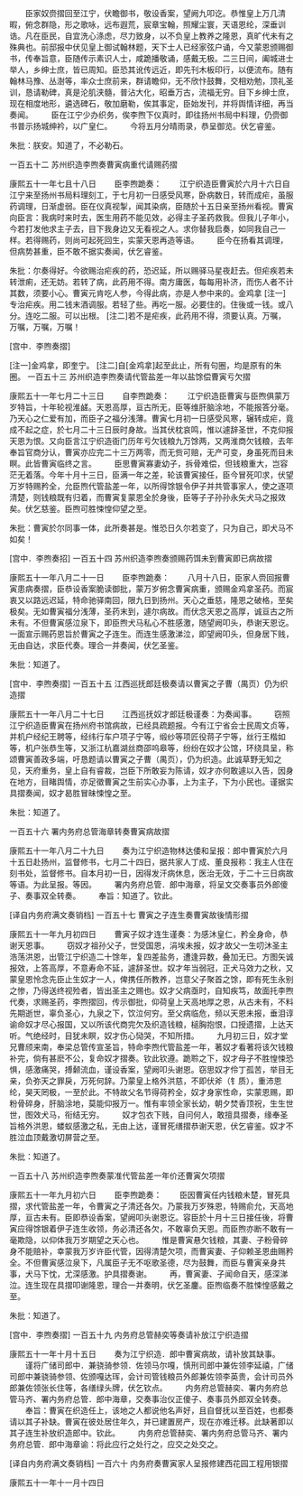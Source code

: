 <!-- { "loadSidebar": true } -->
　　臣家奴赍摺回至江宁，伏瞻御书，敬设香案，望阙九叩讫。恭惟皇上万几清暇，俯念群隐，形之歌咏，远布遐荒，宸章宝翰，照耀尘寰，天语恩纶，深垂训诰。凡在臣民，自宜洗心涤虑，尽力致身，以不负皇上教养之隆恩，真旷代未有之殊典也。前邸报中伏见皇上御试翰林题，天下士人已经家弦户诵，今又蒙恩颁赐御书，传奉旨意，臣随传示素识人士，咸跪播敬诵，感戴无极。二三日间，阖城进士举人，乡绅士庶，皆已周知。臣恐其讹传远近，即先刊木板印行，以便流布。随有翰林马豫、丛澍等，率众士庶前来，群请瞻仰，无不欣忭鼓舞，交相劝勉，顶礼圣训，恳请勒碑，真是沦肌浃髓，普沾大化，昭垂万古，流福无穷。目下乡绅士庶，现在相度地形，遴选碑石，敬加磨勒，俟其事定，臣始发刊，并将舆情详细，再当奏闻。 
　　臣在江宁少办织务，俟李煦下仪真时，即往扬州书局中料理，仍赍御书普示扬城绅衿，以广皇仁。 
　　今将五月分晴雨录，恭呈御览。伏乞睿鉴。 

朱批：朕安。知道了，不必勒石。 

一百五十二 苏州织造李煦奏曹寅病重代请赐药摺 

康熙五十一年七且十八日 
　　臣李煦跪奏： 
　　江宁织造臣曹寅於六月十六日自江宁来至扬州书局料理刻工，于七月初一日感受风寒，卧病数日，转而成疟，虽服药调理，日渐虚弱。臣在仪真视掣，闻其染病，臣随於十五日亲至扬州看视。曹寅向臣言：我病时来时去，医生用药不能见效，必得主子圣药救我。但我儿子年小，今若打发他求主子去，目下我身边又无看视之人。求你替我启奏，如同我自己一样。若得赐药，则尚可起死回生，实蒙天恩再造等语。 
　　臣今在扬看其调理，但病势甚重，臣不敢不据实奏闻，伏乞睿鉴。 

朱批：尔奏得好。今欲赐治疟疾的药，恐迟延，所以赐驿马星夜赶去。但疟疾若未转泄痢，还无妨。若转了病，此药用不得。南方庸医，每每用补济，而伤人者不计其数，须要小心。曹寅元肯吃人参，今得此病，亦是人参中来的。金鸡拿 [注一]专治疟疾。用二钱末酒调服。若轻了些。再吃一服。必要住的。住後或一钱。或八分。连吃二服。可以出根。 [注二]若不是疟疾，此药用不得，须要认真。万嘱，万嘱，万嘱，万嘱！ 

[宫中．李煦奏摺] 

[注一]金鸡拿，即奎宁。 
[注二]自[金鸡拿]起至此止，所有句圈，均是原有的朱圈。 
一百五十三 苏州织造李煦奏请代管盐差一年以盐馀偿曹寅亏欠摺 

康熙五十一年七月二十三日 
　　自李煦跪奏： 
　　江宁织造臣曹寅与臣煦俱蒙万岁特旨，十年轮视淮鹾。天恩高厚，亘古所无，臣等维肝脑涂地，不能报答分毫。乃天心之仁爱有加，而臣子之福分浅薄。曹寅七月初一日感受风寒，辗转成疟，竟成不起之症，於七月二十三日辰时身故。当其伏枕哀鸣，惟以遽辞圣世，不克仰报天恩为恨。又向臣言江宁织造衙门历年亏欠钱粮九万馀两，又两淮商欠钱粮，去年奉旨官商分认，曹寅亦应完二十三万两零，而无赀可赔，无产可变，身虽死而目未瞑。此皆曹寅临终之言。 
　　臣思曹寅寡妻幼子，拆骨难偿，但钱粮重大，岂容茫无着落。今年十月十三日，臣满一年之差，轮该曹寅接任，臣今冒死叩求，伏望万岁特赐矜全，允臣煦代管盐差一年，以所得馀银令伊子并共管事家人，使之逐项清楚，则钱粮既有归着，而曹寅复蒙恩全於身後，臣等子子孙孙永矢犬马之报效矣。伏乞慈鉴。臣煦可胜悚惶仰望之至。 

朱批：曹寅於尔同事一体，此所奏甚是。惟恐日久尔若变了，只为自己，即犬马不如矣！ 

[宫中．李煦奏招] 
一百五十四 苏州织造李煦奏颁赐药饵未到曹寅即已病故摺 

康熙五十一年八月二十一日 
　　臣李煦跪奏： 
　　八月十八日，臣家人赍回报曹寅患病奏摺，臣恭设香案脆读御批，蒙万岁俯念曹寅病重，颁赐金鸡拿圣药。而宸衷又以路远迟延，特命驰驿南回，限九日到扬州。天心之垂慈，隆恩之破格，至矣极矣。无如曹寅福分浅薄，圣药末到，遽尔病故。而伏念天恩之高厚，诚亘古之所未有。不但曹寅感泣泉下，即臣煦犬马私心不胜感激，随望阙叩头，恭谢天恩讫。一面宣示赐药恩旨於曹寅之子连生。而连生感激涕泣，即望阙叩头，但身居下贱，无由自达，求臣代奏。理合一并奏闻，伏乞圣鉴。 

朱批：知道了。 

[宫中．李煦奏摺] 
一百五十五 江西巡抚郎廷极奏请以曹寅之子曹（禺页）仍为织造摺 

康熙五十一年八月二十七日 
　　江西巡抚奴才郎廷极谨奏：为奏闻事。 
　　窃照江宁织造臣曹寅在扬州府书馆病故，已经具疏题报。今有江宁省会士民周文贞等，并机户经纪王聘等，经纬行车户项子宁等，缎纱等项匠役蒋子宁等，丝行王楷如等，机户张恭生等，又浙江杭嘉湖丝商邵呜皋等，纷纷在奴才公馆，环绕具呈，称颂曹寅善政多端，吁恳题请以曹寅之子曹（禺页），仍为织造。此诚草野无知之见，天府重务，皇上自有睿裁，岂臣下所敢妄为陈请，奴才亦何敢遽以入告，因身在地方，目睹舆情，亦足徵曹寅之生前实心办事，上为主子，下为小民也。谨据实具摺奏闻，奴才曷胜冒昧悚惶之至。 

朱批：知道了。 

一百五十六 署内务府总管海章转奏曹寅病故摺 

康熙五十一年八月二十九日 
　　奏为江宁织造物林达倭和呈报：郎中曹寅於六月十五日赴扬州，监督修书，七月二十四日，据共家人丁成、董良报称：我主人住在刻书处，监督修书。自本月初一日，因得发汗病休息，医治无效，于二十三日病故等语。为此呈报。等因。 
　　署内务府总管．郎中海章，将呈文交奏事员外郎傻子、奏事双全转奏。 
　　奉旨：知道了。钦此。 

[译自内务府满文奏销档] 
一百五十七 曹寅之子连生奏曹寅故後情形摺 

康熙五十一年九月初四日 
　　曹寅子奴才连生谨奏：为感沐皇仁，矜全身命，恭谢天恩事。 
　　窃奴才祖孙父子，世受国恩，涓埃未报，奴才故父一生叨沐圣主浩荡洪恩，出管江宁织造二十馀年，复四差盐务，遭逢异数，叠加无已。方图矢诚报效，上答高厚，不意寿命不延，遽辞圣世。奴才年当弱冠，正犬马效力之秋，又蒙皇恩怜念先臣止生奴才一人，俾携任所教养，岂意父子聚首之馀，即有死生永别之惨，乃得送终视殓者，皆出圣主之赐也。奴才父病亟时，自知疾笃，故面托李煦代奏，求赐圣药，李煦摺回，传示御批，仰荷皇上天高地厚之恩，从古未有，不料先期逝世，辜负圣心，九泉之下，饮泣何穷。至父病临危，频以天恩未报，垂泪谆谕命奴才尽心报国，又以所该代商完欠及织造钱粮，槌胸抱恨，口授遗摺，上达天听。气绝经时，目犹未瞑，奴才伤心恸哭，不知所措。 
　　九月初三日，奴才堂兄曹颀来南，奉梁总管传宣圣旨，特命李煦代管盐差一年，著奴才看著将该欠钱粮补完，倘有甚麽不公，复命奴才摺奏。钦此钦遵。跪聆之下，奴才母子不胜惶悚恐惧，感激痛哭，搏颡流血，谨设香案，望阙叩头谢恩。窃思奴才伶丁孤苦，举目无亲，负弥天之罪戾，万死何辞。乃蒙皇上格外洪慈，不即伏斧（钅质），重沛恩纶，昊天罔极，一至於此。不特故父名节得荷矜全，奴才身家性命，实蒙恩赐，即粉骨碎身，肝脑涂地，莫能仰报万一。惟有率领全家长幼，朝夕焚香顶祝，生生世世，图效犬马，衔结无穷。 
　　奴才包衣下贱，自问何人，敢擅具摺奏，缘奉圣旨格外洪恩，蝼蚁感激之私，无由上达，谨冒死缮摺恭谢天恩，伏乞睿鉴。奴才不胜泣血顶戴激切屏营之至。 

朱批：知道了。 

一百五十八 苏州织造李煦奏蒙准代管盐差一年价还曹寅欠项摺 

康熙五十一年九月初六日 
　　臣李煦跪奏： 
　　臣因曹寅任内钱粮未楚，冒死具摺，求代管盐差一年，令曹寅之子清还各欠。乃蒙我万岁殊恩，特赐俞允，天高地厚，亘古未有。臣即恭设香案，望阙叩头谢恩讫。容臣於十月十三日接任後，将曹寅应得馀银着伊子连生收领，务必清还各欠，不敢辜负天恩。而臣煦亦断不敢有一毫欺隐，以仰体我万岁期望之天心也。 
　　惟是曹寅悬欠钱粮，其妻、子粉骨碎身不能赔补，幸蒙我万岁许臣代管，因得清楚欠项，而曹寅妻、子仰赖圣恩曲赐矜全。不但曹寅感泣泉下，凡属臣子无不呕歌圣德，尽为鼓舞，而臣与曹寅亲身共事，犬马下忱，尤深感激。护具摺奏谢。 
　　再，曹寅妻、子闻命自天，感深涕泣。连生现在具摺叩谢隆恩，理合一并奏明，伏乞圣鏖。臣煦临奏不胜悚惶感戴之至。 

朱批：知道了。 

[宫中．李煦奏摺] 
一百五十九 内务府总管赫奕等奏请补放江宁织造摺 

康熙五十一年十月十五日 
　　奏为江宁织造．郎中曹寅病故，请补放其缺事。 
　　谨将广储司郎中．兼骁骑参领．佐领马尔嘎，慎刑司郎中兼佐领李延禧，广储司郎中兼骁骑参领、佐颁嘎达珲，会计司管钱粮员外郎兼佐领李英贵，会计司员外郎兼佐领张长住等，各缮绿头牌，伏乞钦点。 
　　内务府总管赫奕、署内务府总管马齐、署内务府总管．郎中海章，交奏事治仪正傻子、奏事员外郎双全转奏。 
　　奉旨：曹寅在织造任上，该地之人都说他名声好，且自督抚以至百姓，也都奏请以其子补缺。曹寅在彼处居住年久，并已建置房产，现在亦难迁移。此缺著即以其子连生补放织造郎中。钦此。 
　　内务府总管赫奕、署内务府总管马齐、署内务府总管．郎中海章谕：将此应行之处行之，应交之处交之。 

[译自内务府满文奏销档] 
一百六十 内务府奏曹寅家人呈报修建西花园工程用银摺 

康熙五十一年十一月十四日 
